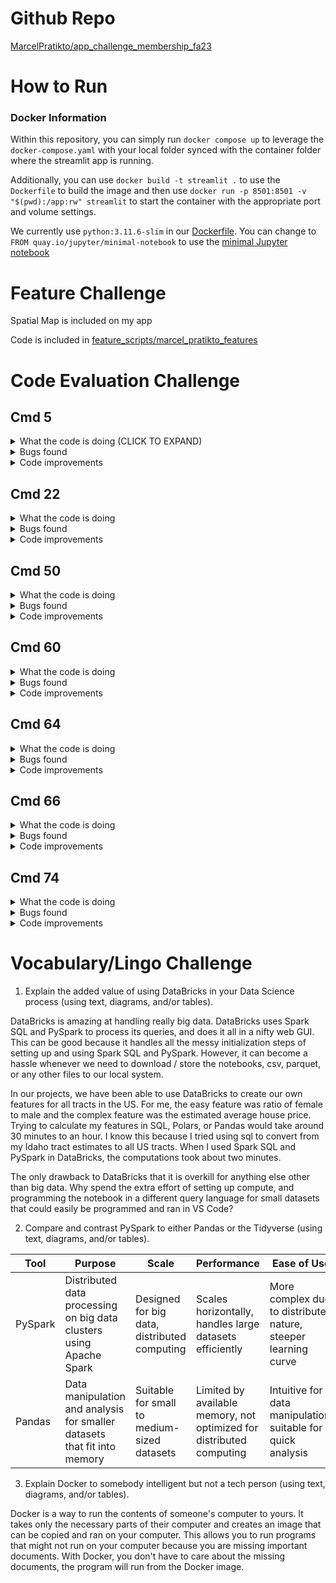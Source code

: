 # Github Repo

[MarcelPratikto/app_challenge_membership_fa23](https://github.com/MarcelPratikto/app_challenge_membership_fa23)

# How to Run

### Docker Information

Within this repository, you can simply run `docker compose up` to leverage the `docker-compose.yaml` with your local folder synced with the container folder where the streamlit app is running. 

Additionally, you can use `docker build -t streamlit .` to use the `Dockerfile` to build the image and then use `docker run -p 8501:8501 -v "$(pwd):/app:rw" streamlit` to start the container with the appropriate port and volume settings.

We currently use `python:3.11.6-slim` in our [Dockerfile](Dockerfile).  You can change to `FROM quay.io/jupyter/minimal-notebook` to use the [minimal Jupyter notebook](https://quay.io/organization/jupyter)

# Feature Challenge

Spatial Map is included on my app

Code is included in [feature_scripts/marcel_pratikto_features](feature_scripts/marcel_pratikto_features.html)

# Code Evaluation Challenge

## Cmd 5
<details>
<summary>What the code is doing (CLICK TO EXPAND)</summary>

The code starts by creating a few dataframes that combines spatial data with poi data, filter down to the places in Idaho. It also filters down the pattern and tract_table dataframes to Idaho. The result from the filters are stored into their own dataframe: poi_idaho, spatial_idaho, pattern_idaho, and tract_table.


The end of the code starts by creating a new sql database called chapel. All the dataframes mentioned above, in addition to a few more dataframes created in the Cmd before Cmd 5, will be stored as tables in the chapel database.

</details>
<details>
<summary>Bugs found</summary>
N/A
</details>
<details>
<summary>Code improvements</summary>
Since the spatial dataframe is joined with poi, based on the placekey in the spatial dataframe, then filtered to just Idaho, I'm not sure if there's a need to create poi_idaho.
</details>

## Cmd 22
<details>
<summary>What the code is doing</summary>
This code is gathering all the chapels where Sunday is the most popular day, followed by Monday for all places in the US. It takes data from chapel.pattern and saves the table at chapel.use_pattern_chapel.
</details>
<details>
<summary>Bugs found</summary>
N/A
</details>
<details>
<summary>Code improvements</summary>
N/A
</details>

## Cmd 50
<details>
<summary>What the code is doing</summary>
Takes the chapel.chapel_nearest table and combines it with chapel.use_pattern_chapel. It makes sure that the address of the data from safegraph aligns with the data from the church's web scrape within 0.0003 of some measure of distance in the same city. Then it filters down the data again to chapels in which Sunday is the most popular day.
</details>
<details>
<summary>Bugs found</summary>
There are some values where Sunday ranking is null, but it's still included in the code
</details>
<details>
<summary>Code improvements</summary>
N/A
</details>

## Cmd 60
<details>
<summary>What the code is doing</summary>
Creates min, median, and max of the estimated number of visitors on Sunday for each chapels. It calculates this by taking the data from the span of a year.
</details>
<details>
<summary>Bugs found</summary>
N/A
</details>
<details>
<summary>Code improvements</summary>
N/A
</details>

## Cmd 64
<details>
<summary>What the code is doing</summary>
Removes unique visits from the estimated Sunday visitors. If that person visited a chapel that is further than two standard deviations from the average distance to the nearest chapel, then that visit isn't counted as part of the regular Sunday attendance for that county.
</details>
<details>
<summary>Bugs found</summary>
N/A
</details>
<details>
<summary>Code improvements</summary>
N/A
</details>

## Cmd 66
<details>
<summary>What the code is doing</summary>
Expands upon the active members estimate from a county level to a tract level.
</details>
<details>
<summary>Bugs found</summary>
N/A
</details>
<details>
<summary>Code improvements</summary>
N/A
</details>

## Cmd 74
<details>
<summary>What the code is doing</summary>
Creates the final table that stores the population, number of LDS members, ratio of LDS members, and ratio of religious members. It does a simple division to get the ratio of LDS members and ratio of the population that are LDS. It stores this table in membership.county_active_population_ldscensus.
</details>
<details>
<summary>Bugs found</summary>
N/A
</details>
<details>
<summary>Code improvements</summary>
N/A
</details>

# Vocabulary/Lingo Challenge

1. Explain the added value of using DataBricks in your Data Science process (using text, diagrams, and/or tables).

DataBricks is amazing at handling really big data. DataBricks uses Spark SQL and PySpark to process its queries, and does it all in a nifty web GUI. This can be good because it handles all the messy initialization steps of setting up and using Spark SQL and PySpark. However, it can become a hassle whenever we need to download / store the notebooks, csv, parquet, or any other files to our local system.

In our projects, we have been able to use DataBricks to create our own features for all tracts in the US. For me, the easy feature was ratio of female to male and the complex feature was the estimated average house price. Trying to calculate my features in SQL, Polars, or Pandas would take around 30 minutes to an hour. I know this because I tried using sql to convert from my Idaho tract estimates to all US tracts. When I used Spark SQL and PySpark in DataBricks, the computations took about two minutes.

The only drawback to DataBricks that it is overkill for anything else other than big data. Why spend the extra effort of setting up compute, and programming the notebook in a different query language for small datasets that could easily be programmed and ran in VS Code?

2. Compare and contrast PySpark to either Pandas or the Tidyverse (using text, diagrams, and/or tables).

| Tool | Purpose | Scale | Performance | Ease of Use | Visualization
| - | - | - | - | -| - |
| PySpark | Distributed data processing on big data clusters using Apache Spark | Designed for big data, distributed computing | Scales horizontally, handles large datasets efficiently | More complex due to distributed nature, steeper learning curve | Limited native visualization, often relies on external tools like Matplotlib or Seaborn |
| Pandas | Data manipulation and analysis for smaller datasets that fit into memory | Suitable for small to medium-sized datasets | Limited by available memory, not optimized for distributed computing | 	Intuitive for data manipulation, suitable for quick analysis | Built-in visualization using Matplotlib and Seaborn

3. Explain Docker to somebody intelligent but not a tech person (using text, diagrams, and/or tables).

Docker is a way to run the contents of someone's computer to yours. It takes only the necessary parts of their computer and creates an image that can be copied and ran on your computer. This allows you to run programs that might not run on your computer because you are missing important documents. With Docker, you don't have to care about the missing documents, the program will run from the Docker image.